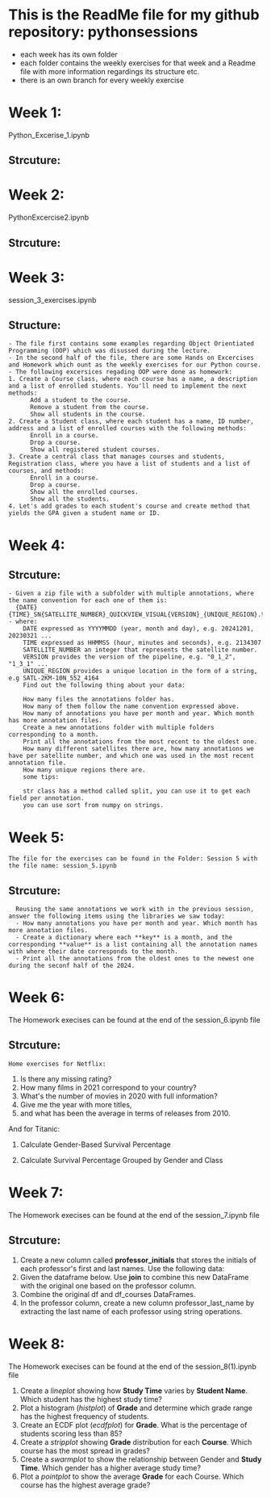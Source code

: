# This is the ReadMe file for my github repository: pythonsessions 
 - each week has its own folder
 - each folder contains the weekly exercises for that week and a Readme file with more information regardings its structure etc. 
 - there is an own branch for every weekly exercise


# Week 1: 
  Python_Excerise_1.ipynb
  ## Strcuture:

# Week 2:
  PythonExcercise2.ipynb
  ## Strcuture:
  
# Week 3:
  session_3_exercises.ipynb
  ## Structure:
    - The file first contains some examples regarding Object Orientiated Programming (OOP) which was disussed during the lecture.
    - In the second half of the file, there are some Hands on Excercises and Homework which ount as the weekly exercises for our Python course.
    - The following excersices regading OOP were done as homework:
    1. Create a Course class, where each course has a name, a description and a list of enrolled students. You'll need to implement the next methods:
          Add a student to the course.
          Remove a student from the course.
          Show all students in the course.
    2. Create a Student class, where each student has a name, ID number, address and a list of enrolled courses with the following methods:
          Enroll in a course.
          Drop a course.
          Show all registered student courses.
    3. Create a central class that manages courses and students, Registration class, where you have a list of students and a list of courses, and methods:
          Enroll in a course.
          Drop a course.
          Show all the enrolled courses.
          Show all the students.
    4. Let's add grades to each student's course and create method that yields the GPA given a student name or ID.
 # Week 4:
  ## Strcuture:
    - Given a zip file with a subfolder with multiple annotations, where the name convention for each one of them is:
      {DATE}{TIME}_SN{SATELLITE_NUMBER}_QUICKVIEW_VISUAL{VERSION}_{UNIQUE_REGION}.txt
    - where:
        DATE expressed as YYYYMMDD (year, month and day), e.g. 20241201, 20230321 ...
        TIME expressed as HHMMSS (hour, minutes and seconds), e.g. 2134307
        SATELLITE_NUMBER an integer that represents the satellite number.
        VERSION provides the version of the pipeline, e.g. "0_1_2", "1_3_1" ...
        UNIQUE_REGION provides a unique location in the form of a string, e.g SATL-2KM-10N_552_4164
        Find out the following thing about your data:

        How many files the annotations folder has.
        How many of them follow the name convention expressed above.
        How many of annotations you have per month and year. Which month has more annotation files.
        Create a new annotations folder with multiple folders corresponding to a month.
        Print all the annotations from the most recent to the oldest one.
        How many different satellites there are, how many annotations we have per satellite number, and which one was used in the most recent annotation file.
        How many unique regions there are.
        some tips:

        str class has a method called split, you can use it to get each field per annotation.
        you can use sort from numpy on strings.
 # Week 5:
    The file for the exercises can be found in the Folder: Session 5 with the file name: session_5.ipynb
  ## Strcuture:
      Reusing the same annotations we work with in the previous session, answer the following items using the libraries we saw today: 
      - How many annotations you have per month and year. Which month has more annotation files.
      - Create a dictionary where each **key** is a month, and the corresponding **value** is a list containing all the annotation names with where their date corresponds to the month. 
      - Print all the annotations from the oldest ones to the newest one during the seconf half of the 2024. 

 # Week 6:
  The Homework execises can be found at the end of the session_6.ipynb file
  ## Strcuture:
    Home exercises for Netflix:
  1. Is there any missing rating?
  2. How many films in 2021 correspond to your country?
  3. What's the number of movies in 2020 with full information?
  4. Give me the year with more titles,
  5. and what has been the average in terms of releases from 2010. 

  And for Titanic:

  1. Calculate Gender-Based Survival Percentage

  2. Calculate Survival Percentage Grouped by Gender and Class

  # Week 7:
  The Homework execises can be found at the end of the session_7.ipynb file
  ## Strcuture:
   1. Create a new column called **professor_initials** that stores the initials of each professor's first and last names. Use the following data:
   2. Given the dataframe below. Use **join** to combine this new DataFrame with the original one based on the professor column.
   3. Combine the original df and df_courses DataFrames.
   4. In the professor column, create a new column professor_last_name by extracting the last name of each professor using string operations.
   
  # Week 8:
  The Homework execises can be found at the end of the session_8(1).ipynb file
  1. Create a *lineplot* showing how **Study Time** varies by **Student Name**. Which student has the highest study time?
  2. Plot a histogram (*histplot*) of **Grade** and determine which grade range has the highest frequency of students.
  3. Create an ECDF plot (*ecdfplot*) for **Grade**. What is the percentage of students scoring less than 85?
  4. Create a *stripplot* showing **Grade** distribution for each **Course**. Which course has the most spread in grades?
  5. Create a *swarmplot* to show the relationship between Gender and **Study Time**. Which gender has a higher average study time?
  6. Plot a *pointplot* to show the average **Grade** for each Course. Which course has the highest average grade?
